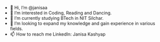 - 👋 Hi, I’m @janisaa
- 👀 I’m interested in Coding, Reading and Dancing.
- 🌱 I’m currently studying BTech in NIT Silchar. 
- 💞️ I’m looking to expand my knowledge and gain experience in various fields.
- 📫 How to reach me LinkedIn: Janisa Kashyap

<!---
janisaa/janisaa is a ✨ special ✨ repository because its `README.md` (this file) appears on your GitHub profile.
You can click the Preview link to take a look at your changes.
--->
